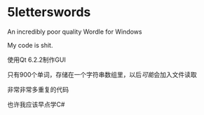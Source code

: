 # 5letterswords
An incredibly poor quality Wordle for Windows

My code is shit.

使用Qt 6.2.2制作GUI

只有900个单词，存储在一个字符串数组里，以后*可能*会加入文件读取

非常非常多重复的代码

也许我应该早点学C#

